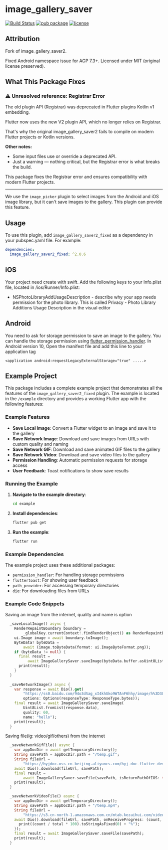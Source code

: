# image_gallery_saver

[![Build Status](https://travis-ci.org/hui-z/image_gallery_saver.svg?branch=master)](https://travis-ci.org/hui-z/image_gallery_saver#)
[![pub package](https://img.shields.io/pub/v/image_gallery_saver.svg)](https://pub.dartlang.org/packages/image_gallery_saver)
[![license](https://img.shields.io/github/license/mashape/apistatus.svg)](https://choosealicense.com/licenses/mit/)

## Attribution

Fork of image_gallery_saver2.

Fixed Android namespace issue for AGP 7.3+. Licensed under MIT (original license preserved).

## What This Package Fixes

### ⚠️ Unresolved reference: Registrar Error

The old plugin API (Registrar) was deprecated in Flutter plugins Kotlin v1 embedding.

Flutter now uses the new V2 plugin API, which no longer relies on Registrar.

That's why the original image_gallery_saver2 fails to compile on modern Flutter projects or Kotlin versions.

**Other notes:**
- Some input files use or override a deprecated API.
- Just a warning — nothing critical, but the Registrar error is what breaks the build.

This package fixes the Registrar error and ensures compatibility with modern Flutter projects.

---

We use the `image_picker` plugin to select images from the Android and iOS image library, but it can't save images to the gallery. This plugin can provide this feature.

## Usage

To use this plugin, add `image_gallery_saver2_fixed` as a dependency in your pubspec.yaml file. For example:
```yaml
dependencies:
  image_gallery_saver2_fixed: ^2.0.6
```

## iOS
Your project need create with swift.
Add the following keys to your Info.plist file, located in <project root>/ios/Runner/Info.plist:
 * NSPhotoLibraryAddUsageDescription - describe why your app needs permission for the photo library. This is called Privacy - Photo Library Additions Usage Description in the visual editor
 
 ##  Android
 You need to ask for storage permission to save an image to the gallery. You can handle the storage permission using [flutter_permission_handler](https://github.com/BaseflowIT/flutter-permission-handler).
 In Android version 10, Open the manifest file and add this line to your application tag
 ```
 <application android:requestLegacyExternalStorage="true" .....>
 ```

## Example Project

This package includes a complete example project that demonstrates all the features of the `image_gallery_saver2_fixed` plugin. The example is located in the `/example` directory and provides a working Flutter app with the following features:

### Example Features
- **Save Local Image**: Convert a Flutter widget to an image and save it to the gallery
- **Save Network Image**: Download and save images from URLs with custom quality and naming
- **Save Network GIF**: Download and save animated GIF files to the gallery
- **Save Network Video**: Download and save video files to the gallery
- **Permission Handling**: Automatic permission requests for storage access
- **User Feedback**: Toast notifications to show save results

### Running the Example

1. **Navigate to the example directory**:
   ```bash
   cd example
   ```

2. **Install dependencies**:
   ```bash
   flutter pub get
   ```

3. **Run the example**:
   ```bash
   flutter run
   ```

### Example Dependencies

The example project uses these additional packages:
- `permission_handler`: For handling storage permissions
- `fluttertoast`: For showing user feedback
- `path_provider`: For accessing temporary directories
- `dio`: For downloading files from URLs

### Example Code Snippets

Saving an image from the internet, quality and name is option
``` dart
  _saveLocalImage() async {
    RenderRepaintBoundary boundary =
        _globalKey.currentContext!.findRenderObject() as RenderRepaintBoundary;
    ui.Image image = await boundary.toImage();
    ByteData? byteData =
        await (image.toByteData(format: ui.ImageByteFormat.png));
    if (byteData != null) {
      final result =
          await ImageGallerySaver.saveImage(byteData.buffer.asUint8List());
      print(result);
    }
  }
  
  _saveNetworkImage() async {
    var response = await Dio().get(
        "https://ss0.baidu.com/94o3dSag_xI4khGko9WTAnF6hhy/image/h%3D300/sign=a62e824376d98d1069d40a31113eb807/838ba61ea8d3fd1fc9c7b6853a4e251f94ca5f46.jpg",
        options: Options(responseType: ResponseType.bytes));
    final result = await ImageGallerySaver.saveImage(
        Uint8List.fromList(response.data),
        quality: 60,
        name: "hello");
    print(result);
  }
```

Saving file(ig: video/gif/others) from the internet
``` dart
  _saveNetworkGifFile() async {
    var appDocDir = await getTemporaryDirectory();
    String savePath = appDocDir.path + "/temp.gif";
    String fileUrl =
        "https://hyjdoc.oss-cn-beijing.aliyuncs.com/hyj-doc-flutter-demo-run.gif";
    await Dio().download(fileUrl, savePath);
    final result =
        await ImageGallerySaver.saveFile(savePath, isReturnPathOfIOS: true);
    print(result);
  }

  _saveNetworkVideoFile() async {
    var appDocDir = await getTemporaryDirectory();
    String savePath = appDocDir.path + "/temp.mp4";
    String fileUrl =
        "https://s3.cn-north-1.amazonaws.com.cn/mtab.kezaihui.com/video/ForBiggerBlazes.mp4";
    await Dio().download(fileUrl, savePath, onReceiveProgress: (count, total) {
      print((count / total * 100).toStringAsFixed(0) + "%");
    });
    final result = await ImageGallerySaver.saveFile(savePath);
    print(result);
  }
```
